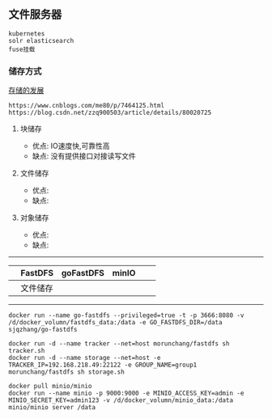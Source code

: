 ## 文件服务器
    kubernetes
    solr elasticsearch 
    fuse挂载

### 储存方式

[存储的发展](https://blog.csdn.net/gui951753/article/details/82714065)

    https://www.cnblogs.com/me80/p/7464125.html
    https://blog.csdn.net/zzq900503/article/details/80020725

1. 块储存
    - 优点: IO速度快,可靠性高
    - 缺点: 没有提供接口对接读写文件

2. 文件储存 
    - 优点:
    - 缺点:
    
3. 对象储存
    - 优点:
    - 缺点:


-----------------------------------------------------------------------------
|           |FastDFS    |goFastDFS     |minIO      |            |           |
|-----------|-----------|--------------|-----------|------------|-----------|
|           |文件储存    |              |           |            |           |
-----------------------------------------------------------------------------


```shell script
docker run --name go-fastdfs --privileged=true -t -p 3666:8080 -v /d/docker_volumn/fastdfs_data:/data -e GO_FASTDFS_DIR=/data sjqzhang/go-fastdfs
```

```shell script
docker run -d --name tracker --net=host morunchang/fastdfs sh tracker.sh
docker run -d --name storage --net=host -e TRACKER_IP=192.168.218.49:22122 -e GROUP_NAME=group1 morunchang/fastdfs sh storage.sh
```

```shell script
docker pull minio/minio
docker run --name minio -p 9000:9000 -e MINIO_ACCESS_KEY=admin -e MINIO_SECRET_KEY=admin123 -v /d/docker_volumn/minio_data:/data minio/minio server /data
```